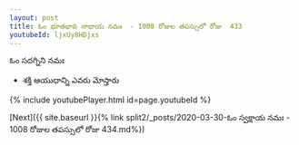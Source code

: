 ```yaml
---
layout: post
title: ఓం భూతభావ నాధాయ నమః  - 1008 రోజుల తపస్సులో రోజు  433
youtubeId: ljxUy8HDjxs
---
```

 
 
 ఓం సదగ్నిని నమః  
 
 -  శక్తి ఆయుధాన్ని ఎవరు మోస్తారు 
 
  
 
  
 
 
 
 
 
 


{% include youtubePlayer.html id=page.youtubeId %}
 
[Next]({{ site.baseurl }}{% link  split2/_posts/2020-03-30-ఓం స్వక్షాయ నమః  - 1008 రోజుల తపస్సులో రోజు  434.md%})
 
